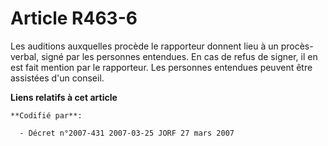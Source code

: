 # Article R463-6

Les auditions auxquelles procède le rapporteur donnent lieu à un procès-verbal, signé par les personnes entendues. En cas de
refus de signer, il en est fait mention par le rapporteur. Les personnes entendues peuvent être assistées d'un conseil.

**Liens relatifs à cet article**

	**Codifié par**:

	  - Décret n°2007-431 2007-03-25 JORF 27 mars 2007
